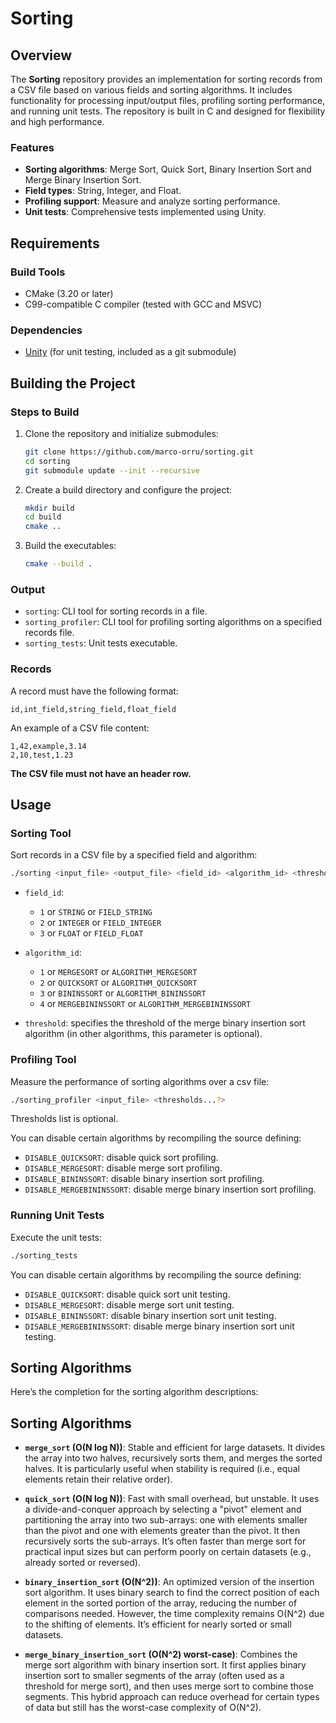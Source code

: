 # Sorting

## Overview

The **Sorting** repository provides an implementation for sorting records from a CSV file based on various fields and sorting algorithms. It includes functionality for processing input/output files, profiling sorting performance, and running unit tests. The repository is built in C and designed for flexibility and high performance.

### Features
- **Sorting algorithms**: Merge Sort, Quick Sort, Binary Insertion Sort and Merge Binary Insertion Sort.
- **Field types**: String, Integer, and Float.
- **Profiling support**: Measure and analyze sorting performance.
- **Unit tests**: Comprehensive tests implemented using Unity.

## Requirements

### Build Tools
- CMake (3.20 or later)
- C99-compatible C compiler (tested with GCC and MSVC)

### Dependencies
- [Unity](https://github.com/ThrowTheSwitch/Unity) (for unit testing, included as a git submodule)

## Building the Project

### Steps to Build
1. Clone the repository and initialize submodules:
   ```sh
   git clone https://github.com/marco-orru/sorting.git
   cd sorting
   git submodule update --init --recursive
   ```

2. Create a build directory and configure the project:
    ```sh
    mkdir build
    cd build
    cmake ..
    ```

3. Build the executables:
    ```sh
    cmake --build .
    ```

### Output

+ `sorting`: CLI tool for sorting records in a file.
+ `sorting_profiler`: CLI tool for profiling sorting algorithms on a specified records file.
+ `sorting_tests`: Unit tests executable.

### Records

A record must have the following format:
```csv
id,int_field,string_field,float_field
```
An example of a CSV file content:

```csv
1,42,example,3.14
2,10,test,1.23
```

**The CSV file must not have an header row.**

## Usage

### Sorting Tool
Sort records in a CSV file by a specified field and algorithm:

```sh
./sorting <input_file> <output_file> <field_id> <algorithm_id> <threshold?>
```

+ `field_id`:
    + `1` or `STRING` or `FIELD_STRING`
    + `2` or `INTEGER` or `FIELD_INTEGER`
    + `3` or `FLOAT` or `FIELD_FLOAT`

+ `algorithm_id`:
    + `1` or `MERGESORT` or `ALGORITHM_MERGESORT`
    + `2` or `QUICKSORT` or `ALGORITHM_QUICKSORT`
    + `3` or `BININSSORT` or `ALGORITHM_BININSSORT`
    + `4` or `MERGEBININSSORT` or `ALGORITHM_MERGEBININSSORT`

+ `threshold`: specifies the threshold of the merge binary insertion sort algorithm (in other algorithms, this parameter is optional).

### Profiling Tool
Measure the performance of sorting algorithms over a csv file:

```sh
./sorting_profiler <input_file> <thresholds...?>
```

Thresholds list is optional.

You can disable certain algorithms by recompiling the source defining:

+ `DISABLE_QUICKSORT`: disable quick sort profiling.
+ `DISABLE_MERGESORT`: disable merge sort profiling.
+ `DISABLE_BININSSORT`: disable binary insertion sort profiling.
+ `DISABLE_MERGEBININSSORT`: disable merge binary insertion sort profiling.

### Running Unit Tests
Execute the unit tests:

```sh
./sorting_tests
```

You can disable certain algorithms by recompiling the source defining:

+ `DISABLE_QUICKSORT`: disable quick sort unit testing.
+ `DISABLE_MERGESORT`: disable merge sort unit testing.
+ `DISABLE_BININSSORT`: disable binary insertion sort unit testing.
+ `DISABLE_MERGEBININSSORT`: disable merge binary insertion sort unit testing.

## Sorting Algorithms

Here’s the completion for the sorting algorithm descriptions:

## Sorting Algorithms

+ **`merge_sort` (O(N log N))**: Stable and efficient for large datasets. It divides the array into two halves, recursively sorts them, and merges the sorted halves. It is particularly useful when stability is required (i.e., equal elements retain their relative order).

+ **`quick_sort` (O(N log N))**: Fast with small overhead, but unstable. It uses a divide-and-conquer approach by selecting a "pivot" element and partitioning the array into two sub-arrays: one with elements smaller than the pivot and one with elements greater than the pivot. It then recursively sorts the sub-arrays. It’s often faster than merge sort for practical input sizes but can perform poorly on certain datasets (e.g., already sorted or reversed).

+ **`binary_insertion_sort` (O(N^2))**: An optimized version of the insertion sort algorithm. It uses binary search to find the correct position of each element in the sorted portion of the array, reducing the number of comparisons needed. However, the time complexity remains O(N^2) due to the shifting of elements. It’s efficient for nearly sorted or small datasets.

+ **`merge_binary_insertion_sort` (O(N^2) worst-case)**: Combines the merge sort algorithm with binary insertion sort. It first applies binary insertion sort to smaller segments of the array (often used as a threshold for merge sort), and then uses merge sort to combine those segments. This hybrid approach can reduce overhead for certain types of data but still has the worst-case complexity of O(N^2).